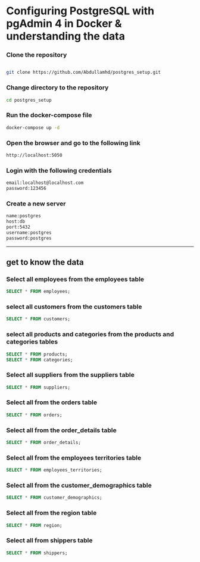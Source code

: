 #  Configuring PostgreSQL with pgAdmin 4 in Docker & understanding the data


### Clone the repository
```bash

git clone https://github.com/Abdullamhd/postgres_setup.git

```

### Change directory to the repository
```bash
cd postgres_setup
```


### Run the docker-compose file
```bash
docker-compose up -d
```


### Open the browser and go to the following link
```bash
http://localhost:5050
```

### Login with the following credentials
```bash
email:localhost@localhost.com
password:123456
```

### Create a new server
```bash
name:postgres
host:db
port:5432
username:postgres
password:postgres
```









---
## get to know the data


### Select all employees from the employees table
```sql
SELECT * FROM employees;
```

### select all customers from the customers table
```sql
SELECT * FROM customers;
```

### select all products and categories from the products and categories tables
```sql
SELECT * FROM products;
SELECT * FROM categories;
```

### Select all suppliers from the suppliers table
```sql
SELECT * FROM suppliers;
```

### Select all from the orders table
```sql
SELECT * FROM orders;
```

### Select all from the order_details table
```sql
SELECT * FROM order_details;
```

### Select all from the employees territories table
```sql
SELECT * FROM employees_territories;
```

### Select all from the customer_demographics table
```sql
SELECT * FROM customer_demographics;
```

### Select all from the region table
```sql
SELECT * FROM region;
```
### Select all from shippers table
```sql
SELECT * FROM shippers;
```

